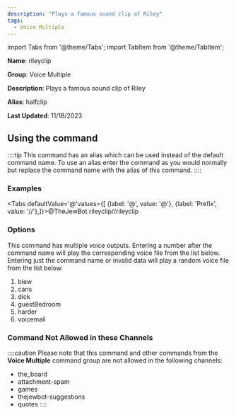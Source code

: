 ```yaml
---
description: "Plays a famous sound clip of Riley"
tags:
  - Voice Multiple
---
```

import Tabs from '@theme/Tabs';
import TabItem from '@theme/TabItem';

**Name**: rileyclip

**Group**: Voice Multiple

**Description**: Plays a famous sound clip of Riley

**Alias**: halfclip

**Last Updated**: 11/18/2023

## Using the command

::::tip
This command has an alias which can be used instead of the default command name. To use an alias enter the command as you would normally but replace the command name with the alias of this command.
::::

### Examples
<Tabs defaultValue='@'values={[ {label: '@', value: '@'}, {label: 'Prefix', value: '//'},]}><TabItem value='@'>@TheJewBot rileyclip</TabItem><TabItem value='//'>//rileyclip</TabItem></Tabs>

### Options

This command has multiple voice outputs. Entering a number after the command name will play the corresponding voice file from the list below. Entering just the command name or invalid data will play a random voice file from the list below.

 1. blew
 1. cans
 1. dick
 1. guestBedroom
 1. harder
 1. voicemail

### Command Not Allowed in these Channels
::::caution Please note that this command and other commands from the **Voice Multiple** command group are not allowed in the following channels:
- the_board
- attachment-spam
- games
- thejewbot-suggestions
- quotes
::::
